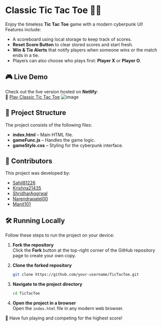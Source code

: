 # Classic Tic Tac Toe 🎲✨

Enjoy the timeless **Tic Tac Toe** game with a modern cyberpunk UI!  
Features include:
- A scoreboard using local storage to keep track of scores.
- **Reset Score Button** to clear stored scores and start fresh.
- **Win & Tie Alerts** that notify players when someone wins or the match ends in a tie.
- Players can also choose who plays first: **Player X** or **Player O**.

## 🎮 Live Demo
Check out the live version hosted on **Netlify**:  
🔗 [Play Classic Tic Tac Toe](https://playtictactoefun.netlify.app/)
![image](https://github.com/user-attachments/assets/12437c12-83d4-4d27-ac08-bc58708a5d85)

## 📁 Project Structure
The project consists of the following files:
- **index.html** – Main HTML file.
- **gameFunc.js** – Handles the game logic.
- **gameStyle.css** – Styling for the cyberpunk interface.

## 👥 Contributors
This project was developed by:
- [Sahil81226](https://github.com/Sahil81226)
- [Krishna21435](https://github.com/Krishna21435)
- [ShridharAggrwal](https://github.com/ShridharAggrwal)
- [Narendrapatel00](https://github.com/narendrapatel00)
- [Manit101](https://github.com/manit101)


## 🛠️ Running Locally
Follow these steps to run the project on your device:

1. **Fork the repository**  
   Click the **Fork** button at the top-right corner of the GitHub repository page to create your own copy.

2. **Clone the forked repository**  
   ```sh
   git clone https://github.com/your-username/TicTacToe.git
   ```
3. **Navigate to the project directory**  
   ```sh
   cd TicTacToe
   ```
4. **Open the project in a browser**  
   Open the `index.html` file in any modern web browser.

🎉 Have fun playing and competing for the highest score!

